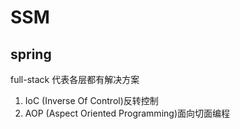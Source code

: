 # SSM

## spring

full-stack 代表各层都有解决方案

1. IoC (Inverse Of Control)反转控制
2. AOP (Aspect Oriented Programming)面向切面编程

